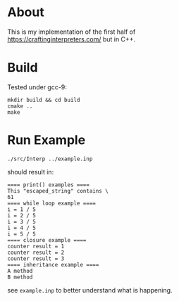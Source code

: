 # About

This is my implementation of the first half of https://craftinginterpreters.com/ but in C++.

# Build

Tested under gcc-9:

```
mkdir build && cd build
cmake ..
make
```

# Run Example

```
./src/Interp ../example.inp
```

should result in:

```
==== print() examples ====
This "escaped_string" contains \
61
==== while loop example ====
i = 1 / 5
i = 2 / 5
i = 3 / 5
i = 4 / 5
i = 5 / 5
==== closure example ====
counter result = 1
counter result = 2
counter result = 3
==== inheritance example ====
A method
B method
```

see `example.inp` to better understand what is happening.
